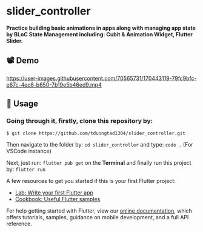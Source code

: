 # slider_controller

**Practice building basic animations in apps along with managing app state by BLoC State Management including: Cubit & Animation Widget, Flutter Slider.**

## **📽️ Demo**

https://user-images.githubusercontent.com/70565731/170443119-79fc9bfc-e67c-4ec6-b650-7b19e5b46ed9.mp4

## **📕 Usage**
### Going through it, firstly, clone this repository by:

```$ git clone https://github.com/tduongtad1304/slider_controller.git```

Then navigate to the folder by: ``` cd slider_controller ``` and type: ``` code . ``` (For VSCode instance)

Next, just run: ``` flutter pub get ``` on the **Terminal** and finally run this project by: ``` flutter run ```


A few resources to get you started if this is your first Flutter project:

- [Lab: Write your first Flutter app](https://flutter.dev/docs/get-started/codelab)
- [Cookbook: Useful Flutter samples](https://flutter.dev/docs/cookbook)

For help getting started with Flutter, view our
[online documentation](https://flutter.dev/docs), which offers tutorials,
samples, guidance on mobile development, and a full API reference.
